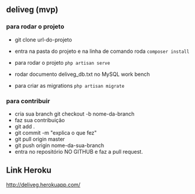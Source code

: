 ## deliveg (mvp)

### para rodar o projeto
* git clone url-do-projeto
* entra na pasta do projeto e na linha de comando roda  ```composer install```
* para rodar o projeto ```php artisan serve```

* rodar documento deliveg_db.txt no MySQL work bench
* para criar as migrations ```php artisan migrate```

### para contribuir
* cria sua branch git checkout -b nome-da-branch
* faz sua contribuição
* git add .
* git commit -m "explica o que fez"
* git pull origin master
* git push origin nome-da-sua-branch
* entra no repositório NO GITHUB e faz a pull request.


## Link Heroku
 http://deliveg.herokuapp.com/